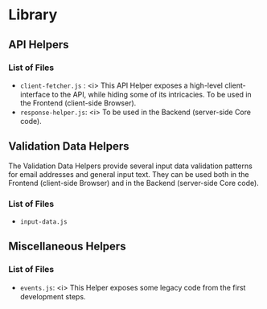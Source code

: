 # Library

## API Helpers

### List of Files

- `client-fetcher.js` : <ℹ> This API Helper exposes a high-level client-interface to the API, while hiding some of its intricacies. To be used in the Frontend (client-side Browser).
- `response-helper.js`: <ℹ> To be used in the Backend (server-side Core code).

## Validation Data Helpers

The Validation Data Helpers provide several input data validation patterns for email addresses and general input text. They can be used both in the Frontend (client-side Browser) and in the Backend (server-side Core code).

### List of Files

- `input-data.js`

## Miscellaneous Helpers

### List of Files

- `events.js`: <ℹ> This Helper exposes some legacy code from the first development steps.

